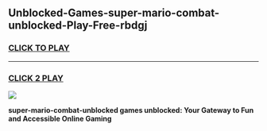 
## Unblocked-Games-super-mario-combat-unblocked-Play-Free-rbdgj
<h3>
<a href="https://premium76.site?title=super-mario-combat-unblocked&ref=20M">CLICK TO PLAY</a></h3>
<hr>

<h3>
<a href="https://premium76.site?title=super-mario-combat-unblocked&ref=20M">CLICK 2 PLAY</a>
  
</h3>

<a href="https://premium76.site?title=super-mario-combat-unblocked&ref=19M"><img src="https://clearcache.store/games.png"></a>


**super-mario-combat-unblocked games unblocked: Your Gateway to Fun and Accessible Online Gaming**
